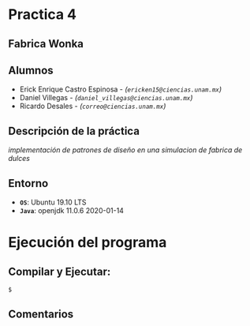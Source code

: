 # Practica 4

## Fabrica Wonka


## Alumnos

* Erick Enrique Castro Espinosa - *(`ericken15@ciencias.unam.mx`)*
* Daniel Villegas  - *(`daniel_villegas@ciencias.unam.mx`)*
* Ricardo Desales  - *(`correo@ciencias.unam.mx`)*


## Descripción de la práctica

_implementación de patrones de diseño en una simulacion de fabrica de dulces_

## Entorno

* **`OS`**: Ubuntu 19.10 LTS
* **`Java`**: openjdk 11.0.6 2020-01-14



# Ejecución del programa


## Compilar y Ejecutar:
```bash
$ 

```


## Comentarios


